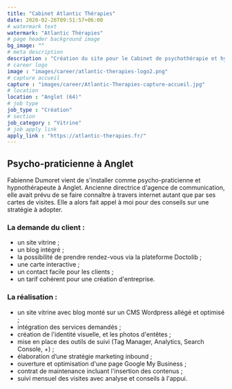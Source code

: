 ```yaml
---
title: "Cabinet Atlantic Thérapies"
date: 2020-02-26T09:51:57+06:00
# watermark text
watermark: "Atlantic Thérapies"
# page header background image
bg_image: ""
# meta description
description : "Création du site pour le Cabinet de psychothérapie et hypnothérapie basé à Anglet."
# career logo
image : "images/career/atlantic-therapies-logo2.png"
# capture accueil
capture : "images/career/Atlantic-Therapies-capture-accueil.jpg"
# location
location : "Anglet (64)"
# job type
job_type : "Création"
# section
job_category : "Vitrine"
# job apply link
apply_link : "https://atlantic-therapies.fr/"
---
```



## Psycho-praticienne à Anglet

Fabienne Dumoret vient de s'installer comme psycho-praticienne et hypnothérapeute à Anglet. Ancienne directrice d'agence de communication, elle avait prévu de se faire connaître à travers internet autant que par ses cartes de visites. Elle a alors fait appel à moi pour des conseils sur une stratégie à adopter.


### La demande du client :

* un site vitrine ;
* un blog intégré ;
* la possibilité de prendre rendez-vous via la plateforme Doctolib ;
* une carte interactive ;
* un contact facile pour les clients ;
* un tarif cohérent pour une création d'entreprise.


### La réalisation :

* un site vitrine avec blog monté sur un CMS Wordpress allégé et optimisé ;
* intégration des services demandés ;
* création de l'identité visuelle, et les photos d'entêtes ;
* mise en place des outils de suivi (Tag Manager, Analytics, Search Console, +) ;
* élaboration d’une stratégie marketing inbound ;
* ouverture et optimisation d'une page Google My Business ;
* contrat de maintenance incluant l'insertion des contenus ;
* suivi mensuel des visites avec analyse et conseils à l'appui.
